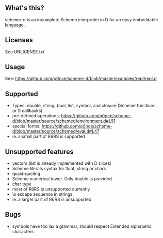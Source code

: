 ## What's this?

scheme-d is an incomplete Scheme interpreter in D for an easy embeddable language.


## Licenses

See UNLICENSE.txt


## Usage

See: https://github.com/p0nce/scheme-d/blob/master/examples/repl/repl.d

## Supported

- Types: double, string, bool, list, symbol, and closure (Scheme functions or D callbacks)
- pre-defined operations: https://github.com/p0nce/scheme-d/blob/master/source/schemed/environment.d#L51
- special forms: https://github.com/p0nce/scheme-d/blob/master/source/schemed/eval.d#L47
- ie. a small part of R6RS is supported

## Unsupported features

- vectors (list is already implemented with D slices)
- Scheme literals syntax for float, string or chars
- quasi-quoting
- Scheme numerical tower. Only double is provided
- char type
- most of R6RS is unsupported currently
- \x escape sequence in strings
- ie. a larger part of R6RS is unsupported

## Bugs

- symbols have too lax a grammar, should respect Extended alphabetic characters
